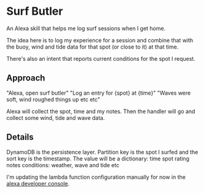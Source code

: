 # Surf Butler

An Alexa skill that helps me log surf sessions when I get home.

The idea here is to log my experience for a session and combine that with
the buoy, wind and tide data for that spot (or close to it) at that time.

There's also an intent that reports current conditions for the spot I request.

## Approach

"Alexa, open surf butler"
"Log an entry for {spot} at {time}"
"Waves were soft, wind roughed things up etc etc"

Alexa will collect the spot, time and my notes.
Then the handler will go and collect some wind, tide and wave data.

## Details

DynamoDB is the persistence layer.
Partition key is the spot I surfed and the sort key is the timestamp.
The value will be a dictionary:
    time
    spot
    rating
    notes
    conditions: weather, wave and tide
    etc

I'm updating the lambda function configuration manually for now in the
[alexa developer console](https://developer.amazon.com/alexa/console/ask).
